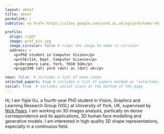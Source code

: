 ```yaml
---
layout: about
title: about
permalink: /
subtitle: <a href='https://sites.google.com/york.ac.uk/vglyork/home'>VGL Group </a>, <a href="https://www.cs.york.ac.uk/">Department of Computer Science</a>, University of York, UK.

profile:
  align: right
  image: prof_pic.jpg
  image_circular: false # crops the image to make it circular
  address: >
    <p>PhD student in Computer Vision</p>
    <p>CSE/114, Dept. Computer Science</p>
    <p>Deramore Lane, York, YO10 5GH</p>
    <p>yg1390 (at) york (dot) ac (dot) uk</p>

news: false  # includes a list of news items
selected_papers: true # includes a list of papers marked as "selected={true}"
social: true  # includes social icons at the bottom of the page
---
```

Hi, I am Yajie Gu, a fourth-year PhD student in Vision, Graphics and Learning Research Group (VGL) at University of York, UK, supervised by [Nick Pears](https://pure.york.ac.uk/portal/en/persons/nick-pears). I am working on 3D images analysis, partically on dense correspondence and its applications, 3D human face modelling and generative models. I am interested in high quality 3D shape representations, especially in a continuous field.


<!--Write your biography here. Tell the world about yourself. Link to your favorite [subreddit](http://reddit.com). You can put a picture in, too. The code is already in, just name your picture `prof_pic.jpg` and put it in the `img/` folder.-->
<!---->
<!--Put your address / P.O. box / other info right below your picture. You can also disable any these elements by editing `profile` property of the YAML header of your `_pages/about.md`. Edit `_bibliography/papers.bib` and Jekyll will render your [publications page](/al-folio/publications/) automatically.-->
<!---->
<!--Link to your social media connections, too. This theme is set up to use [Font Awesome icons](http://fortawesome.github.io/Font-Awesome/) and [Academicons](https://jpswalsh.github.io/academicons/), like the ones below. Add your Facebook, Twitter, LinkedIn, Google Scholar, or just disable all of them.-->
